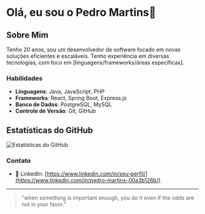 # Olá, eu sou o Pedro Martins👋

## Sobre Mim

Tenho 20 anos, sou um desenvolvedor de software focado em novas soluções eficientes e escaláveis. Tenho experiência em diversas tecnologias, com foco em [linguagens/frameworks/áreas específicas].

### Habilidades

- **Linguagens**: Java, JavaScript, PHP
- **Frameworks**: React, Spring Boot, Express.js
- **Banco de Dados**: PostgreSQL, MySQL
- **Controle de Versão**: Git, GitHub


## Estatísticas do GitHub

![Estatísticas do GitHub](https://github-readme-stats.vercel.app/api?username=pedromxrtins&show_icons=true&count_private=true&hide_title=true&hide=prs&theme=radical)


### Contato
- 📱 LinkedIn: [https://www.linkedin.com/in/seu-perfil/](https://www.linkedin.com/in/pedro-martins-00a3b126b/)


-----

> "when something is important enough, you do it even if the odds are not in your favor." 

